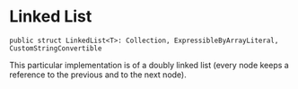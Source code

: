 #  Linked List

`public struct LinkedList<T>: Collection, ExpressibleByArrayLiteral, CustomStringConvertible`

This particular implementation is of a doubly linked list (every node keeps a reference to the previous and to the next node).
